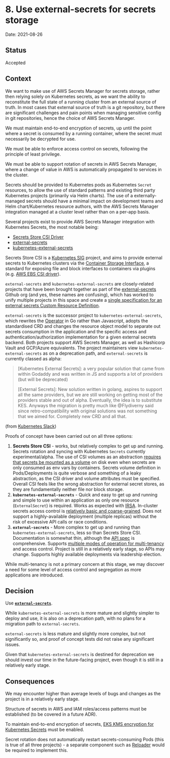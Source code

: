 # 8. Use external-secrets for secrets storage

Date: 2021-08-26

## Status

Accepted

## Context

We want to make use of AWS Secrets Manager for secrets storage, rather then relying solely on Kubernetes secrets, as we want the ability to reconstitute the full state of a running cluster from an external source of truth. In most cases that external source of truth is a git repository, but there are significant challenges and pain points when managing sensitive config in git repositories, hence the choice of AWS Secrets Manager.

We must maintain end-to-end encryption of secrets, up until the point where a secret is consumed by a running container, where the secret must necessarily be decrypted for use.

We must be able to enforce access control on secrets, following the principle of least privilege.

We must be able to support rotation of secrets in AWS Secrets Manager, where a change of value in AWS is automatically propagated to services in the cluster.

Secrets should be provided to Kubernetes pods as Kubernetes `Secret` resources, to allow the use of standard patterns and existing third party Kubernetes projects (primarily via Helm charts). The use of a externally-managed secrets should have a minimal impact on development teams and Helm chart/Kubernetes resource authors, with the AWS Secrets Manager integration managed at a cluster level rather than on a per-app basis.

Several projects exist to provide AWS Secrets Manager integration with Kubernetes Secrets, the most notable being:

- [Secrets Store CSI Driver](https://secrets-store-csi-driver.sigs.k8s.io)
- [external-secrets](https://github.com/external-secrets/external-secrets)
- [kubernetes-external-secrets](https://github.com/external-secrets/kubernetes-external-secrets)

Secrets Store CSI is a [Kubernetes SIG](https://github.com/kubernetes/community/blob/master/sig-list.md) project, and aims to provide external secrets to Kubernetes clusters via the [Container Storage Interface](https://kubernetes.io/blog/2019/01/15/container-storage-interface-ga/), a standard for exposing file and block interfaces to containers via plugins (e.g. [AWS EBS CSI driver](https://docs.aws.amazon.com/eks/latest/userguide/ebs-csi.html)).

`external-secrets` and `kubernetes-external-secrets` are closely-related projects that have been brought together as part of the [external-secrets](https://github.com/external-secrets) Github org (and yes, these names are confusing), which has worked to unify multiple projects in this space and create a [single specification for an external secrets Custom Resource Definition](https://github.com/external-secrets/crd-spec/blob/main/Spec.md).

`external-secrets` is the successor project to `kubernetes-external-secrets`, which rewrites the [Operator](https://kubernetes.io/docs/concepts/extend-kubernetes/operator/) in Go rather than Javascript, adopts the standardised CRD and changes the resource object model to separate out secrets consumption in the application and the specific access and authentication/authorization implementation for a given external secrets backend. Both projects support AWS Secrets Manager, as well as Hashicorp Vault and GCP/Azure equivalents. The project maintainers view `kubernetes-external-secrets` as on a deprecation path, and `external-secrets` is currently classed as alpha:

> [Kubernetes External Secrets]: a very popular solution that came from within Godaddy and was written in JS and supports a lot of providers (but will be deprecated)
>
> [External Secrets]: New solution written in golang, aspires to support all the same providers, but we are still working on getting most of the providers stable and out of alpha. Eventually, the idea is to substitute KES. Anyways the migration is pretty much like @Flydiverny said since retro-compatibility with original solutions was not something that we aimed for. Completely new CRD and all that.


(from [Kubernetes Slack](https://kubernetes.slack.com/archives/C017BF84G2Y/p1626186324108900?thread_ts=1626104012.105800&cid=C017BF84G2Y))

Proofs of concept have been carried out on all three options:

1. **Secrets Store CSI** - works, but relatively complex to get up and running. Secrets rotation and syncing with Kubernetes `Secrets` currently experimental/alpha. The use of CSI volumes as an abstraction [requires that secrets be mounted as a volume](https://secrets-store-csi-driver.sigs.k8s.io/topics/sync-as-kubernetes-secret.html) on disk even when secrets are only consumed as env vars by containers. Secrets volume definition in Pods/Deployments is quite verbose and something of a leaky abstraction, as the CSI driver and volume attributes must be specified. Overall CSI feels like the wrong abstraction for external secret stores, as they are fundamentally neither file nor block storage.
2. **`kubernetes-external-secrets`** - Quick and easy to get up and running and simple to use within an application as only one resource (`ExternalSecret`) is required. Works as expected with [IRSA](https://docs.aws.amazon.com/eks/latest/userguide/iam-roles-for-service-accounts.html). In-cluster secrets access control is [relatively basic and coarse-grained](https://github.com/external-secrets/kubernetes-external-secrets#scoping-access). Does not support a highly-available deployment (multiple replicas) without the risk of excessive API calls or race conditions.
3. **`external-secrets`** - More complex to get up and running than `kubernetes-external-secrets`, less so than Secrets Store CSI. Documentation is somewhat thin, although the [API spec](https://external-secrets.io/spec/) is comprehensive. Supports [multiple modes of operation for multi-tenancy](https://external-secrets.io/guides-multi-tenancy/) and access control. Project is still in a relatively early stage, so APIs may change. Supports highly available deployments via leadership election.

While multi-tenancy is not a primary concern at this stage, we may discover a need for some level of access control and segregation as more applications are introduced.

## Decision

Use [**`external-secrets`**](https://external-secrets.io).

While `kubernetes-external-secrets` is more mature and slightly simpler to deploy and use, it is also on a deprecation path, with no plans for a migration path to `external-secrets`.

`external-secrets` is less mature and slightly more complex, but not significantly so, and proof of concept tests did not raise any significant issues.

Given that `kubernetes-external-secrets` is destined for deprecation we should invest our time in the future-facing project, even though it is still in a relatively early stage.

## Consequences

We may encounter higher than average levels of bugs and changes as the project is in a relatively early stage.

Structure of secrets in AWS and IAM roles/access patterns must be established (to be covered in a future ADR).

To maintain end-to-end encryption of secrets, [EKS KMS encryption for Kubernetes Secrets](https://aws.amazon.com/about-aws/whats-new/2020/03/amazon-eks-adds-envelope-encryption-for-secrets-with-aws-kms/) must be enabled.

Secret rotation does not automatically restart secrets-consuming Pods (this is true of all three projects) - a separate component such as [Reloader](https://github.com/stakater/Reloader) would be required to implement this.

